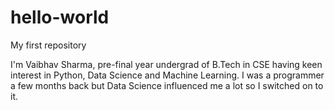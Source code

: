 # hello-world
My first repository

I'm Vaibhav Sharma, pre-final year undergrad of B.Tech in CSE having keen interest in Python, Data Science and Machine Learning.
I was a programmer a few months back but Data Science influenced me a lot so I switched on to it.
